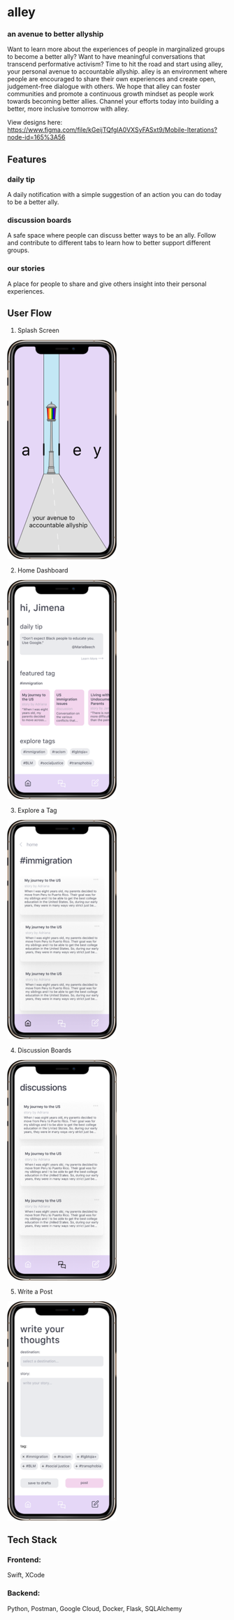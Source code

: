 # alley

### an avenue to better allyship

Want to learn more about the experiences of people in marginalized groups to become a better ally? Want to have meaningful conversations that transcend performative activism? Time to hit the road and start using alley, your personal avenue to accountable allyship. alley is an environment where people are encouraged to share their own experiences and create open, judgement-free dialogue with others. We hope that alley can foster communities and promote a continuous growth mindset as people work towards becoming better allies. Channel your efforts today into building a better, more inclusive tomorrow with alley.

View designs here: https://www.figma.com/file/kGeijTQfgIA0VXSyFASxt9/Mobile-Iterations?node-id=165%3A56

## Features

### daily tip
A daily notification with a simple suggestion of an action you can do today to be a better ally.

### discussion boards
A safe space where people can discuss better ways to be an ally. Follow and contribute to different tabs to learn how to better support different groups.

### our stories
A place for people to share and give others insight into their personal experiences.

## User Flow
1. Splash Screen

<img src="screens/splash-screen.png" alt="Splash Screen" width=250>

2. Home Dashboard

<img src="screens/dash.png" alt="Dashboard Screen" width=250>

3. Explore a Tag

<img src="screens/explore-tag.png" alt="Explore a tag" width=250>

4. Discussion Boards

<img src="screens/discussions.png" alt="Discussion Boards" width=250>

5. Write a Post

<img src="screens/write-post.png" alt="Write a Post" width=250>

## Tech Stack
### Frontend: 
Swift, XCode

### Backend:
Python, Postman, Google Cloud, Docker, Flask, SQLAlchemy
